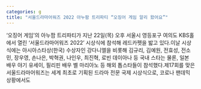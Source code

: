 ```yaml
---
categories: g
title: "서울드라마어워즈 2022 아누팜 트리파티 “오징어 게임 알리 왔어요”"
---
```

 ‘오징어 게임’의 아누팜 트리파티가 지난 22일(목) 오후 서울시 영등포구 여의도 KBS홀에서 열린 ‘서울드라마어워즈 2022’ 시상식에 참석해 레드카펫을 밟고 있다.이날 시상식에는 아시아스타상(한국) 수상자인 강다니엘을 비롯해 김규리, 김예원, 전효성, 전소민, 장우영, 손나은, 박혁권, 나인우, 최진혁, 로빈 데이아나 등 국내 스타는 물론, 일본 배우 야기 유세이, 필리핀 배우 벨 마리아노 등 해외 톱스타들이 참석했다.제17회를 맞은 서울드라마어워즈는 세계 최초로 기획된 드라마 전문 국제 시상식으로, 코로나 팬데믹 상황에서도 